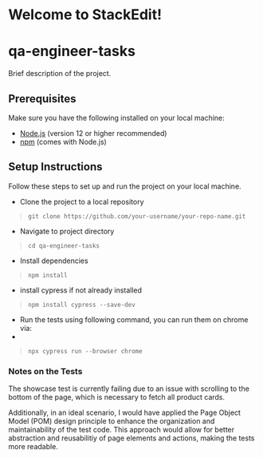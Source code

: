 # Welcome to StackEdit!

# qa-engineer-tasks

Brief description of the project.

## Prerequisites

Make sure you have the following installed on your local machine:

- [Node.js](https://nodejs.org/) (version 12 or higher recommended)
- [npm](https://www.npmjs.com/get-npm) (comes with Node.js)

## Setup Instructions

Follow these steps to set up and run the project on your local machine.

 -  Clone the project to a local repository


>     git clone https://github.com/your-username/your-repo-name.git

  - Navigate to project directory

    

>   `cd qa-engineer-tasks`

 - Install dependencies

>    `npm install`

 - install cypress if not already installed

>     npm install cypress --save-dev

 - Run the tests using following command, you can run them on chrome via:
 - 

>     npx cypress run --browser chrome


### Notes on the Tests
The showcase test is currently failing due to an issue with scrolling to the bottom of the page, which is necessary to fetch all product cards. 

Additionally, in an ideal scenario, I would have applied the Page Object Model (POM) design principle to enhance the organization and maintainability of the test code. This approach would allow for better abstraction and reusabilitiy of page elements and actions, making the tests more readable.
